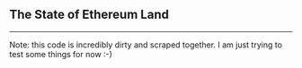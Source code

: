 ## The State of Ethereum Land
---
Note: this code is incredibly dirty and scraped together. I am just trying to test some things for now :-)
